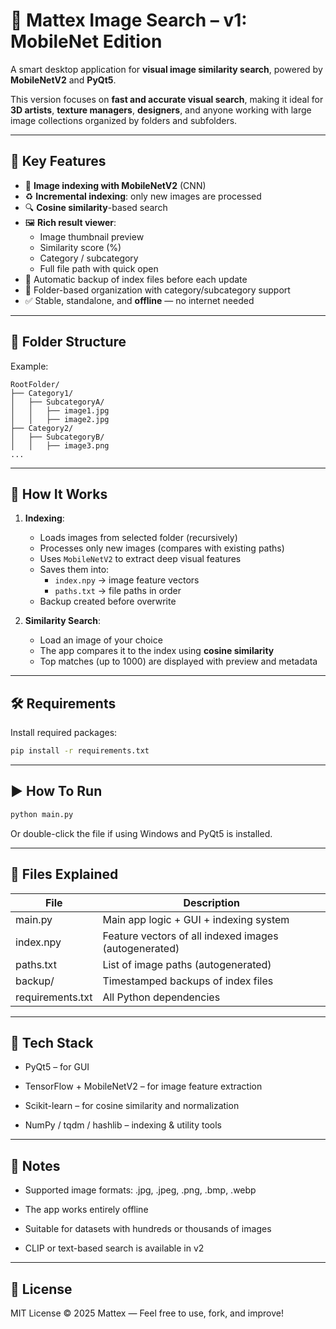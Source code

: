 # 🔹 Mattex Image Search – v1: MobileNet Edition

A smart desktop application for **visual image similarity search**, powered by **MobileNetV2** and **PyQt5**.

This version focuses on **fast and accurate visual search**, making it ideal for **3D artists**, **texture managers**, **designers**, and anyone working with large image collections organized by folders and subfolders.

---

## 🚀 Key Features

- 🧠 **Image indexing with MobileNetV2** (CNN)
- ♻️ **Incremental indexing**: only new images are processed
- 🔍 **Cosine similarity**-based search
- 🖼️ **Rich result viewer**:
  - Image thumbnail preview
  - Similarity score (%)
  - Category / subcategory
  - Full file path with quick open
- 💾 Automatic backup of index files before each update
- 🧭 Folder-based organization with category/subcategory support
- ✅ Stable, standalone, and **offline** — no internet needed

---

## 📂 Folder Structure

Example:

```
RootFolder/
├── Category1/
│   ├── SubcategoryA/
│   │   ├── image1.jpg
│   │   ├── image2.jpg
├── Category2/
│   ├── SubcategoryB/
│   │   ├── image3.png
...
```

---

## 🔧 How It Works

1. **Indexing**:
   - Loads images from selected folder (recursively)
   - Processes only new images (compares with existing paths)
   - Uses `MobileNetV2` to extract deep visual features
   - Saves them into:
     - `index.npy` → image feature vectors
     - `paths.txt` → file paths in order
   - Backup created before overwrite

2. **Similarity Search**:
   - Load an image of your choice
   - The app compares it to the index using **cosine similarity**
   - Top matches (up to 1000) are displayed with preview and metadata

---

## 🛠️ Requirements

Install required packages:

```bash
pip install -r requirements.txt
```

---

## ▶️ How To Run

```bash
python main.py
```
Or double-click the file if using Windows and PyQt5 is installed.

---

## 📁 Files Explained

| File             | Description                              |
|------------------|------------------------------------------|
| main.py          | Main app logic + GUI + indexing system  |
| index.npy        | Feature vectors of all indexed images (autogenerated) |
| paths.txt        | List of image paths (autogenerated)     |
| backup/          | Timestamped backups of index files      |
| requirements.txt | All Python dependencies                 |

---

## 📌 Tech Stack

- PyQt5 – for GUI

- TensorFlow + MobileNetV2 – for image feature extraction

- Scikit-learn – for cosine similarity and normalization

- NumPy / tqdm / hashlib – indexing & utility tools

---

## 🔐 Notes

- Supported image formats: .jpg, .jpeg, .png, .bmp, .webp

- The app works entirely offline

- Suitable for datasets with hundreds or thousands of images

- CLIP or text-based search is available in v2

---

## 📄 License

MIT License
© 2025 Mattex — Feel free to use, fork, and improve!


